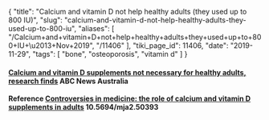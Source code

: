 {
    "title": "Calcium and vitamin D not help healthy adults (they used up to 800 IU)",
    "slug": "calcium-and-vitamin-d-not-help-healthy-adults-they-used-up-to-800-iu",
    "aliases": [
        "/Calcium+and+vitamin+D+not+help+healthy+adults+they+used+up+to+800+IU+\u2013+Nov+2019",
        "/11406"
    ],
    "tiki_page_id": 11406,
    "date": "2019-11-29",
    "tags": [
        "bone",
        "osteoporosis",
        "vitamin d"
    ]
}


#### [Calcium and vitamin D supplements not necessary for healthy adults, research finds](https://www.abc.net.au/news/health/2019-11-29/calcium-vitamin-d-supplements-for-osteoporosis/11742866%20) ABC News Australia

 **Reference [Controversies in medicine: the role of calcium and vitamin D supplements in adults](https://www.ncbi.nlm.nih.gov/pubmed/31680267)&nbsp;10.5694/mja2.50393**
